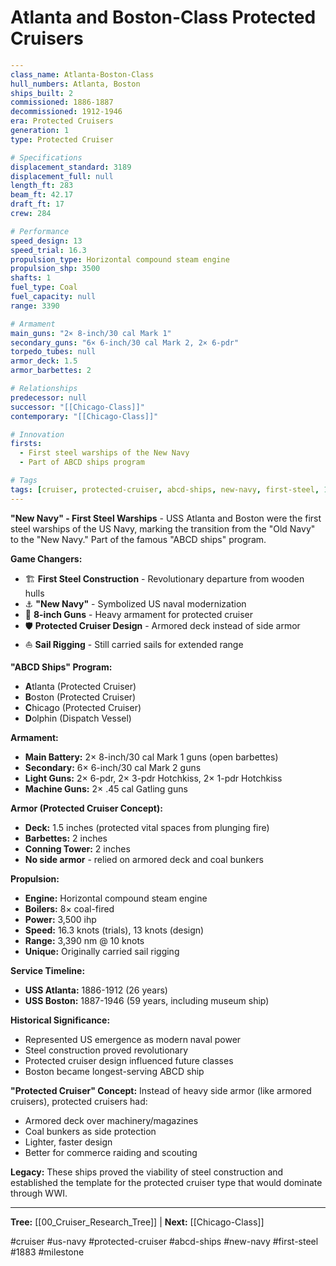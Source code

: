 # Atlanta and Boston-Class Protected Cruisers

```yaml
---
class_name: Atlanta-Boston-Class
hull_numbers: Atlanta, Boston
ships_built: 2
commissioned: 1886-1887
decommissioned: 1912-1946
era: Protected Cruisers
generation: 1
type: Protected Cruiser

# Specifications
displacement_standard: 3189
displacement_full: null
length_ft: 283
beam_ft: 42.17
draft_ft: 17
crew: 284

# Performance
speed_design: 13
speed_trial: 16.3
propulsion_type: Horizontal compound steam engine
propulsion_shp: 3500
shafts: 1
fuel_type: Coal
fuel_capacity: null
range: 3390

# Armament
main_guns: "2× 8-inch/30 cal Mark 1"
secondary_guns: "6× 6-inch/30 cal Mark 2, 2× 6-pdr"
torpedo_tubes: null
armor_deck: 1.5
armor_barbettes: 2

# Relationships
predecessor: null
successor: "[[Chicago-Class]]"
contemporary: "[[Chicago-Class]]"

# Innovation
firsts:
  - First steel warships of the New Navy
  - Part of ABCD ships program

# Tags
tags: [cruiser, protected-cruiser, abcd-ships, new-navy, first-steel, 1883]
---
```

**"New Navy" - First Steel Warships** - USS Atlanta and Boston were the first steel warships of the US Navy, marking the transition from the "Old Navy" to the "New Navy." Part of the famous "ABCD ships" program.

**Game Changers:**
- 🏗️ **First Steel Construction** - Revolutionary departure from wooden hulls
- ⚓ **"New Navy"** - Symbolized US naval modernization
- 🎯 **8-inch Guns** - Heavy armament for protected cruiser
- 🛡️ **Protected Cruiser Design** - Armored deck instead of side armor
- ⛵ **Sail Rigging** - Still carried sails for extended range

**"ABCD Ships" Program:**
- **A**tlanta (Protected Cruiser)
- **B**oston (Protected Cruiser)
- **C**hicago (Protected Cruiser)
- **D**olphin (Dispatch Vessel)

**Armament:**
- **Main Battery:** 2× 8-inch/30 cal Mark 1 guns (open barbettes)
- **Secondary:** 6× 6-inch/30 cal Mark 2 guns
- **Light Guns:** 2× 6-pdr, 2× 3-pdr Hotchkiss, 2× 1-pdr Hotchkiss
- **Machine Guns:** 2× .45 cal Gatling guns

**Armor (Protected Cruiser Concept):**
- **Deck:** 1.5 inches (protected vital spaces from plunging fire)
- **Barbettes:** 2 inches
- **Conning Tower:** 2 inches
- **No side armor** - relied on armored deck and coal bunkers

**Propulsion:**
- **Engine:** Horizontal compound steam engine
- **Boilers:** 8× coal-fired
- **Power:** 3,500 ihp
- **Speed:** 16.3 knots (trials), 13 knots (design)
- **Range:** 3,390 nm @ 10 knots
- **Unique:** Originally carried sail rigging

**Service Timeline:**
- **USS Atlanta:** 1886-1912 (26 years)
- **USS Boston:** 1887-1946 (59 years, including museum ship)

**Historical Significance:**
- Represented US emergence as modern naval power
- Steel construction proved revolutionary
- Protected cruiser design influenced future classes
- Boston became longest-serving ABCD ship

**"Protected Cruiser" Concept:**
Instead of heavy side armor (like armored cruisers), protected cruisers had:
- Armored deck over machinery/magazines
- Coal bunkers as side protection
- Lighter, faster design
- Better for commerce raiding and scouting

**Legacy:** These ships proved the viability of steel construction and established the template for the protected cruiser type that would dominate through WWI.

---
**Tree:** [[00_Cruiser_Research_Tree]] | **Next:** [[Chicago-Class]]

#cruiser #us-navy #protected-cruiser #abcd-ships #new-navy #first-steel #1883 #milestone
